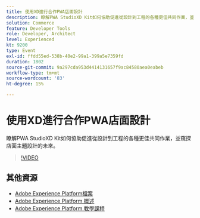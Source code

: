 ```yaml
---
title: 使用XD進行合作PWA店面設計
description: 瞭解PWA StudioXD Kit如何協助促進從設計到工程的各種更佳共同作業，並窺探店面主題設計的未來。
solution: Commerce
feature: Developer Tools
role: Developer, Architect
level: Experienced
kt: 9200
type: Event
exl-id: ffdd55ed-538b-40e2-99a1-399a5e7359fd
duration: 1802
source-git-commit: 9a297cda953d4414131657f9ac84580aea0eabeb
workflow-type: tm+mt
source-wordcount: '83'
ht-degree: 15%

---
```


# 使用XD進行合作PWA店面設計

瞭解PWA StudioXD Kit如何協助促進從設計到工程的各種更佳共同作業，並窺探店面主題設計的未來。

>[!VIDEO](https://video.tv.adobe.com/v/337725/?quality=12&learn=on&hidetitle=true)

## 其他資源

- [Adobe Experience Platform檔案](https://experienceleague.adobe.com/docs/experience-platform.html)
- [Adobe Experience Platform 概述](https://experienceleague.adobe.com/docs/experience-platform/landing/home.html?lang=zh-Hant)
- [Adobe Experience Platform 教學課程](https://experienceleague.adobe.com/docs/platform-learn/tutorials/overview.html?lang=zh-Hant)
